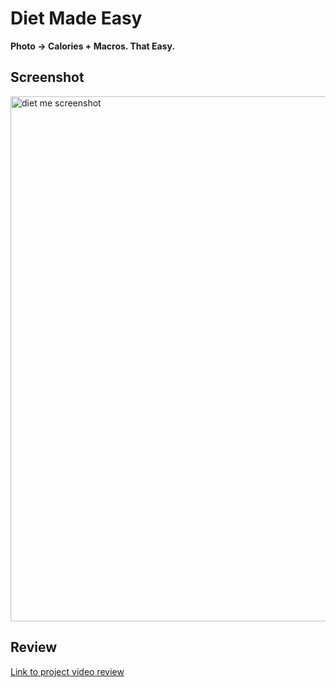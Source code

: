 # Diet Made Easy

**Photo → Calories + Macros. That Easy.**

## Screenshot
<img width="840" alt="diet me screenshot" src="https://github.com/user-attachments/assets/18f05d41-51a3-49f3-a5a7-1e43cdf2367a" />

## Review

[Link to project video review](https://www.youtube.com/shorts/qZvEC9cOB28)
